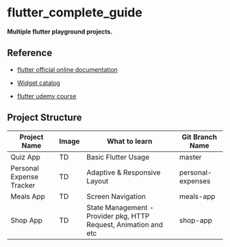 # flutter_complete_guide

**Multiple flutter playground projects.**
<br/>

## Reference

* [flutter official online documentation](https://flutter.dev/docs)

* [Widget catalog](https://flutter.dev/docs/development/ui/widgets)

* [flutter udemy course](https://www.udemy.com/course/learn-flutter-dart-to-build-ios-android-apps/)


## Project Structure

|  Project Name  |  Image  |  What to learn  |  Git Branch Name  |
| ---- | ---- | ---- | ---- |
|  Quiz App  |  TD  |  Basic Flutter Usage  |  master  |
|  Personal Expense Tracker  |  TD  |  Adaptive & Responsive Layout  |  personal-expenses  |
|  Meals App  |  TD  |  Screen Navigation  |  meals-app  |
|  Shop App  |  TD  |  State Management - Provider pkg, HTTP Request, Animation and etc  |  shop-app  |

